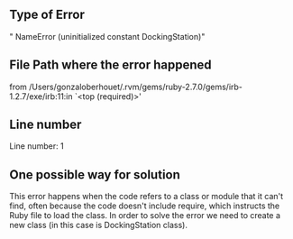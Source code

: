 ## Type of Error ##
 " NameError (uninitialized constant DockingStation)"
## File Path where the error happened ##
 from /Users/gonzaloberhouet/.rvm/gems/ruby-2.7.0/gems/irb-1.2.7/exe/irb:11:in `<top (required)>' 
 ## Line number ##
 Line number: 1
 ## One possible way for solution ##
 This error happens when the code refers to a class or module that it can't find, often because the code doesn't include require, which instructs the Ruby file to load the class.
In order to solve the error we need to create a new class (in this case is DockingStation class).
